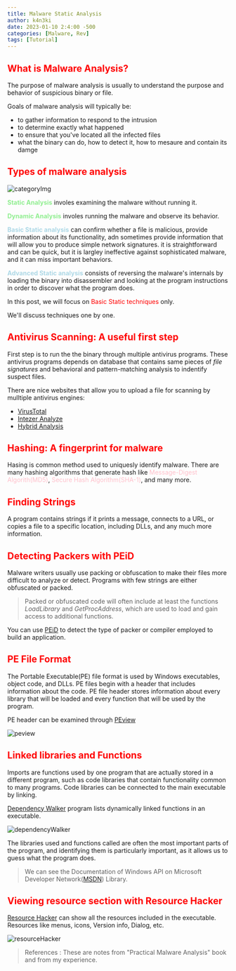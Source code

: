 ```yaml
---
title: Malware Static Analysis
author: k4n3ki
date: 2023-01-10 2:4:00 -500
categories: [Malware, Rev]
tags: [Tutorial]
---
```



## <span style = "color:red;">What is Malware Analysis?</span>
The purpose of malware analysis is usually to understand the purpose and behavior of suspicious binary or file.

Goals of malware analysis will typically be:
* to gather information to respond to the intrusion
* to determine exactly what happened
* to ensure that you've located all the infected files
* what the binary can do, how to detect it, how to mesaure and contain its damge

## <span style = "color:red;">Types of malware analysis</span>
![categoryImg](https://drive.google.com/file/d/1No6P_K5t8QHWIPloQF_SacwldL0P_Daf/view)

<span style = "color:lightgreen;">**Static Analysis**</span> involes examining the malware without running it.

<span style = "color:lightgreen;">**Dynamic Analysis**</span> involes running the malware and observe its behavior.

<span style = "color:lightblue;">**Basic Static analysis**</span> can confirm whether a file is malicious, provide information about its functionality, adn sometimes provide information that will allow you to produce simple network signatures. it is straightforward and can be quick, but it is largley ineffective against sophisticated malware, and it can miss important behaviors.

<span style = "color:lightblue;">**Advanced Static analysis**</span> consists of reversing the malware's internals by loading the binary into disassembler and looking at the program instructions in order to discover what the program does.

In this post, we will focus on <span style = "color:red;">Basic Static techniques</span> only.

We'll discuss techniques one by one.

## <span style = "color:red;">Antivirus Scanning: A useful first step</span>
First step is to run the the binary through multiple antivirus programs. 
These antivirus programs depends on database that contains same pieces of *file signatures* and behavioral and pattern-matching analysis to indentify suspect files.

There are nice websites that allow you to upload a file for scanning by mulltiple antivirus engines:
* [VirusTotal](https://www.virustotal.com/gui/home/upload)
* [Intezer Analyze](https://analyze.intezer.com/)
* [Hybrid Analysis](https://www.hybrid-analysis.com/)

## <span style = "color:red;">Hashing: A fingerprint for malware</span>
Hasing is common method used to uniquesly identify malware. There are many hashing algorithms that generate hash like <span style= "color:pink;">Message-Digest Algorith(MD5)</span>, <span style= "color:pink;">Secure Hash Algorithm(SHA-1)</span>, and many more.

## <span style = "color:red;">Finding Strings</span>
A program contains strings if it prints a message, connects to a URL, or copies a file to a specific location, including DLLs, and any much more information.

## <span style = "color:red;">Detecting Packers with PEiD</span>
Malware writers usually use packing or obfuscation to make their files more difficult to analyze or detect. Programs with few strings are either obfuscated or packed.

> Packed or obfuscated code will often include at least the functions *LoadLibrary* and *GetProcAddress*, which are used to load and gain access to additional functions.

You can use [PEiD](https://www.aldeid.com/wiki/PEiD) to detect the type of packer or compiler employed to build an application.

## <span style = "color:red;">PE File Format</span>
The Portable Executable(PE) file format is used by Windows executables, object code, and DLLs. PE files begin with a header that includes information about the code. PE file header stores information about every library that will be loaded and every function that will be used by the program.

PE header can be examined through [PEview](https://www.aldeid.com/wiki/PEView)

![peview](https://drive.google.com/file/d/1kkBKW0SrWoo17DSBtJ18uUD9cHACOCot/view)

## <span style = "color:red;">Linked libraries and Functions</span>
Imports are functions used by one program that are actually stored in a different program, such as code libraries that contain functionality common to many programs. Code libraries can be connected to the main executable by linking.

[Dependency Walker](https://www.dependencywalker.com/) program lists dynamically linked functions in an executable.

![dependencyWalker](https://drive.google.com/file/d/1cd3Kx_CAU76bob2BFKLHF6XfdITicS-x/view)

The libraries used and functions called are often the most important parts of the program, and identifying them is particularly important, as it allows us to guess what the program does.

> We can see the Documentation of Windows API on Microsoft Developer Network([MSDN](https://learn.microsoft.com/en-us/windows/win32/apiindex/windows-api-list)) Library.

## <span style = "color:red;">Viewing resource section with Resource Hacker</span>
[Resource Hacker](http://www.angusj.com/resourcehacker/) can show all the resources included in the executable. Resources like menus, icons, Version info, Dialog, etc.

![resourceHacker](https://drive.google.com/file/d/1TnDnp607EC1HaBWLfqhsg2C4gs0iZmiL/view)

> References : These are notes from "Practical Malware Analysis" book and from my experience.

